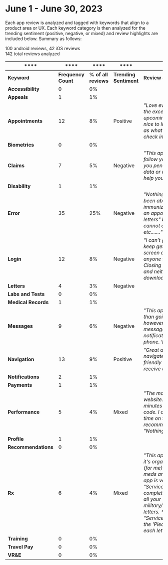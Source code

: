 # June 1 - June 30, 2023

Each app review is analyzed and tagged with keywords that align to a product area or UX. Each keyword category is then analyzed for the trending sentiment (positive, negative, or mixed) and review highlights are included below. Summary as follows:

100 android reviews, 42 iOS reviews                                                                                                                                                   
142 total reviews analyzed  

 ****                | ****            | ****             | ****     | ****                                                                                                                                                                                                                                                                                                                                                                                                                                          |
|---------------------|-----------------|------------------|----------|---------------------------------------------------------------------------------------------------------------------------------------------------------------------------------------------------------------------------------------------------------------------------------------------------------------------------------------------------------------------------------------------------------------------------------------------------|
| **Keyword**        | **Frequency Count** | **% of all reviews** | **Trending Sentiment**  | **Review Sample**                                                                                                                                                                                                                                                                                                                                                                                                                                  |
| **Accessibility**   | 0               | 0%               |          |                                                                                                                                                                                                                                                                                                                                                                                                                                                   |
| **Appeals**         | 1               | 1%               |          |                                                                                                                                                                                                                                                                                                                                                                                                                                                   |
| **Appointments**    | 12              | 8%               | Positive | _"Love everything about the app with the exception that when I look at upcoming appointmentsit would be nice to list the doctors name as well as what floor or where you need to check in."_                                                                                                                                                                                                                                                        |
| **Biometrics**      | 0               | 0%               |          |                                                                                                                                                                                                                                                                                                                                                                                                                                                   |
| **Claims**          | 7               | 5%               | Negative | _"This app is horrid if you are trying to follow your claim. It does not show you pending requests for additional data or really any quality of life to help you navigate."_                                                                                                                                                                                                                                                                        |
| **Disability**      | 1               | 1%               |          |                                                                                                                                                                                                                                                                                                                                                                                                                                                   |
| **Error**           | 35              | 25%              | Negative | _"Nothing works! The only thing I've been able to do so far is check my immunization records, cannot make an appointment, cannot "review my letters" because none will load, cannot check prescriptions, etc, etc, etc......."_                                                                                                                                                                                                                     |
| **Login**           | 12              | 8%               | Negative | _"I can’t get in far enough to sign in. I keep getting the “loading application” screen and that’s it. I can’t find anyone to help me with it either. Closing it and reopening doesn’t work and neither does deleting it and re downloading. I’m beyond frustrated."_                                                                                                                                                                             |
| **Letters**         | 4               | 3%               | Negative |                                                                                                                                                                                                                                                                                                                                                                                                                                                   |
| **Labs and Tests**  | 0               | 0%               |          |                                                                                                                                                                                                                                                                                                                                                                                                                                                   |
| **Medical Records** | 1               | 1%               |          |                                                                                                                                                                                                                                                                                                                                                                                                                                                   |
| **Messages**        | 9               | 6%               | Negative | _"This app is much easier and faster than going to the regular VA website however every time I get a secured messageI get a minimum of 4 notifications of that message on my phone. Very frustrating."_                                                                                                                                                                                                                                            |
| **Navigation**      | 13              | 9%               | Positive | _"Great app that’s easy to use and navigate. It’s intuitive and super user friendly making it fast to submit and receive updates from the VA."_                                                                                                                                                                                                                                                                                                     |
| **Notifications**   | 2               | 1%               |          |                                                                                                                                                                                                                                                                                                                                                                                                                                                   |
| **Payments**        | 1               | 1%               |          |                                                                                                                                                                                                                                                                                                                                                                                                                                                   |
| **Performance**     | 5               | 4%               | Mixed    | _"The mobile app is miles ahead of the website. it usually takes me a few minutes to login online with a phone code. I can check my claims in no time on the app. 10/10 would recommend over using their website."_         _"Nothing but infinite loading screens."_ 
| **Profile**         | 1               | 1%               |          |                                                                                                                                                                                                                                                                                                                                                                                                                                                   |
| **Recommendations** | 0               | 0%               |          |                                                                                                                                                                                                                                                                                                                                                                                                                                                   |
| **Rx**              | 6               | 4%               | Mixed    | _"This app is incredibly easy to use; it's organized; and it's also not glitchy (for me). I use it exclusively to refill my meds and message my doctor. The app is very quick and responsive. The "Service Letters" section (once complete) gives you access to your all your military/veteran/disability/commissary letters. *** Note to VA: Please fix the "Service Letters" module. I'm getting the 'Please Try Again' response for each letter."_ |
| **Training**        | 0               | 0%               |          |                                                                                                                                                                                                                                                                                                                                                                                                                                                   |
| **Travel Pay**      | 0               | 0%               |          |                                                                                                                                                                                                                                                                                                                                                                                                                                                   |
| **VR&E**            | 0               | 0%               |          |                                                                                                                                                                                                                                                                                                                                                                                                                                                   |
                                                                                                                                                                                                                                                                                                                                                
